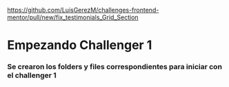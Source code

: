 https://github.com/LuisGerezM/challenges-frontend-mentor/pull/new/fix_testimonials_Grid_Section 
# Empezando Challenger 1
### Se crearon los folders y files correspondientes para iniciar con el challenger 1